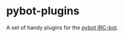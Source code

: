 pybot-plugins
=============

A set of handy plugins for the [pybot IRC-bot](https://github.com/froozen/pybot).
